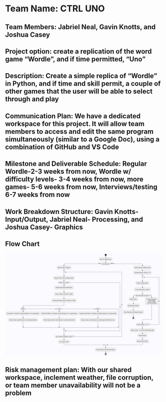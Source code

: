 # Team Name: CTRL UNO

## Team Members: Jabriel Neal, Gavin Knotts, and Joshua Casey

## Project option: create a replication of the word game “Wordle”, and if time permitted, “Uno”

## Description: Create a simple replica of “Wordle” in Python, and if time and skill permit, a couple of other games that the user will be able to select through and play

## Communication Plan: We have a dedicated workspace for this project. It will allow team members to access and edit the same program simultaneously (similar to a Google Doc), using a combination of GitHub and VS Code

## Milestone and Deliverable Schedule: Regular Wordle-2-3 weeks from now, Wordle w/ difficulty levels- 3-4 weeks from now, more games- 5-6 weeks from now, Interviews/testing 6-7 weeks from now

## Work Breakdown Structure: Gavin Knotts- Input/Output, Jabriel Neal- Processing, and Joshua Casey- Graphics

## Flow Chart

![Game Flowchart](GameFlowchart.png)

## Risk management plan: With our shared workspace, inclement weather, file corruption, or team member unavailability will not be a problem
